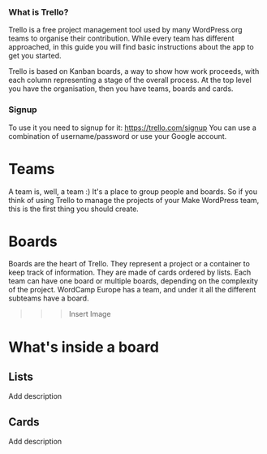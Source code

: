 ### What is Trello?

Trello is a free project management tool used by many WordPress.org teams to organise their contribution.
While every team has different approached, in this guide you will find basic instructions about the app to get you started.

Trello is based on Kanban boards, a way to show how work proceeds, with each column representing a stage of the overall process.
At the top level you have the organisation, then you have teams, boards and cards. 

### Signup


To use it you need to signup for it: https://trello.com/signup
You can use a combination of username/password or use your Google account. 

Teams
=====
A team is, well, a team :) It's a place to group people and boards. So if you think of using Trello to manage the projects of your Make WordPress team, this is the first thing you should create.


Boards
======
Boards are the heart of Trello. They represent a project or a container to keep track of information. They are made of cards ordered by lists. 
Each team can have one board or multiple boards, depending on the complexity of the project. WordCamp Europe has a team, and under it all the different subteams have a board.

>>> Insert Image

What's inside a board
=====================

Lists
-----
Add description

Cards
-----
Add description




